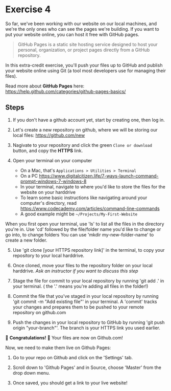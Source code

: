# Exercise 4

So far, we've been working with our website on our local machines, and we're the only ones who can see the pages we're building. If you want to put your website online, you can host it free with GitHub pages.

> GitHub Pages is a static site hosting service designed to host your personal, organization, or project pages directly from a GitHub repository.

In this extra-credit exercise, you'll push your files up to GitHub and publish your website online using Git (a tool most developers use for managing their files).

Read more about **GitHub Pages** here:
https://help.github.com/categories/github-pages-basics/

## Steps

1.  If you don't have a github account yet, start by creating one, then log in.

2.  Let's create a new repository on github, where we will be storing our local files:
    https://github.com/new

3.  Nagivate to your repository and click the green `Clone or download` button, and copy the **HTTPS** link.

4.  Open your terminal on your computer
    * On a Mac, that's `Applications > Utilities > Terminal`
    * On a PC https://www.digitalcitizen.life/7-ways-launch-command-prompt-windows-7-windows-8
    * In your terminal, navigate to where you'd like to store the files for the website on your harddrive
    * To learn some basic instructions like navigating around your computer's directory, read https://www.codecademy.com/articles/command-line-commands
    * A good example might be `~/Projects/My-First-Website`

When you first open your terminal, use 'ls' to list all the files in the directory you're in.
Use 'cd' followed by the file/folder name you'd like to change or go into, to change folders
You can use 'mkdir my-new-folder-name' to create a new folder.

5.  Use 'git clone [your HTTPS repository link]' in the terminal, to copy your repository to your local harddrive.

6.  Once cloned, move your files to the repository folder on your local harddrive.
    _Ask an instructor if you want to discuss this step_

7.  Stage the file for commit to your local repository by running 'git add .' in your terminal. ( the '.' means you're adding all files in the folder!)

8.  Commit the file that you've staged in your local repository by running 'git commit -m "Add existing file"' in your terminal. A 'commit' tracks your changes and prepares them to be pushed to your remote repository on github.com

9.  Push the changes in your local repository to GitHub by running 'git push origin "your-branch"'. The branch is your HTTPS link you used earlier.

🎉 **Congratulations!** 🎉
Your files are now on Github.com!

Now, we need to make them live on Github Pages:

1.  Go to your repo on Github and click on the 'Settings' tab.

2.  Scroll down to 'Github Pages' and in Source, choose 'Master' from the drop down menu.

3.  Once saved, you should get a link to your live website!
